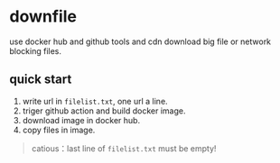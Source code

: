 # downfile

use docker hub and github tools and cdn download big file or network blocking files.

## quick start

1. write url in `filelist.txt`, one url a line.
2. triger github action and build docker image.
3. download image in docker hub.
4. copy files in image.

> catious：last line of `filelist.txt` must be empty!
